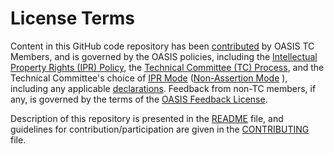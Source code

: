 # License Terms

Content in this GitHub code repository has been [contributed](https://www.oasis-open.org/policies-guidelines/ipr#def-contribution) by OASIS TC Members, and is 
governed by the OASIS policies, including the [Intellectual Property Rights (IPR) Policy](https://www.oasis-open.org/policies-guidelines/ipr), the 
[Technical Committee (TC) Process](https://www.oasis-open.org/policies-guidelines/tc-process), and the Technical Committee's choice of 
[IPR Mode](https://www.oasis-open.org/policies-guidelines/ipr#def-ipr-mode) ([Non-Assertion Mode](https://www.oasis-open.org/policies-guidelines/ipr/#Non-Assertion-Mode) ), 
including any applicable [declarations](https://www.oasis-open.org/committees/openc2/ipr.php). Feedback from non-TC members, if any, is governed by the terms of the 
[OASIS Feedback License](https://www.oasis-open.org/policies-guidelines/ipr#appendixa). 

Description of this repository is presented in the [README](https://github.com/oasis-tcs/openc2-ap-hunt/blob/master/README.md) file, and guidelines for 
contribution/participation are given in the [CONTRIBUTING](https://github.com/oasis-tcs/openc2-ap-hunt/blob/master/CONTRIBUTING.md) file.
